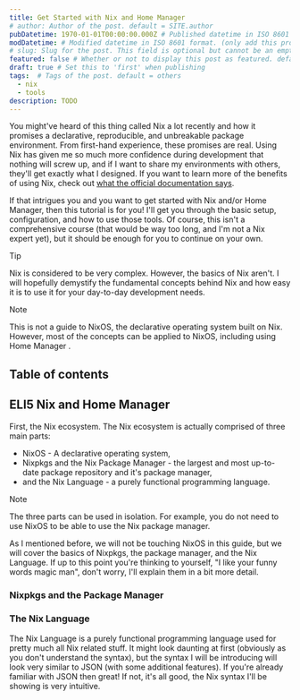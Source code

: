 ```yaml
---
title: Get Started with Nix and Home Manager
# author: Author of the post. default = SITE.author
pubDatetime: 1970-01-01T00:00:00.000Z # Published datetime in ISO 8601 format (use date -Iseconds). required 
modDatetime: # Modified datetime in ISO 8601 format. (only add this property when a blog post is modified)
# slug: Slug for the post. This field is optional but cannot be an empty string. default = slugified file name
featured: false # Whether or not to display this post as featured. default = false
draft: true # Set this to 'first' when publishing
tags:  # Tags of the post. default = others
  - nix
  - tools
description: TODO
---
```


You might've heard of this thing called Nix a lot recently and how it promises a declarative, reproducible, and unbreakable package environment. From first-hand experience, these promises are real. Using Nix has given me so much more confidence during development that nothing will screw up, and if I want to share my environments with others, they'll get exactly what I designed. If you want to learn more of the benefits of using Nix, check out [what the official documentation says](https://nix.dev/#what-can-you-do-with-nix).
  
If that intrigues you and you want to get started with Nix and/or Home Manager, then this tutorial is for you! I'll get you through the basic setup, configuration, and how to use those tools. Of course, this isn't a comprehensive course (that would be way too long, and I'm not a Nix expert yet), but it should be enough for you to continue on your own.

> [!TIP]
> Nix is considered to be very complex. However, the basics of Nix aren't. I will hopefully demystify the fundamental concepts behind Nix and how easy it is to use it for your day-to-day development needs.

> [!NOTE]
> This is not a guide to NixOS, the declarative operating system built on Nix. However, most of the concepts can be applied to NixOS, including using Home Manager .
## Table of contents

## ELI5 Nix and Home Manager

First, the Nix ecosystem. The Nix ecosystem is actually comprised of three main parts:

- NixOS - A declarative operating system,
- Nixpkgs and the Nix Package Manager - the largest and most up-to-date package repository and it's package manager,
- and the Nix Language - a purely functional programming language.

> [!NOTE]
> The three parts can be used in isolation. For example, you do not need to use NixOS to be able to use the Nix package manager.

As I mentioned before, we will not be touching NixOS in this guide, but we will cover the basics of Nixpkgs, the package manager, and the Nix Language. If up to this point you're thinking to yourself, "I like your funny words magic man", don't worry, I'll explain them in a bit more detail.

### Nixpkgs and the Package Manager



### The Nix Language

The Nix Language is a purely functional programming language used for pretty much all Nix related stuff. It might look daunting at first (obviously as you don't understand the syntax), but the syntax I will be introducing will look very similar to JSON (with some additional features). If you're already familiar with JSON then great! If not, it's all good, the Nix syntax I'll be showing is very intuitive.

